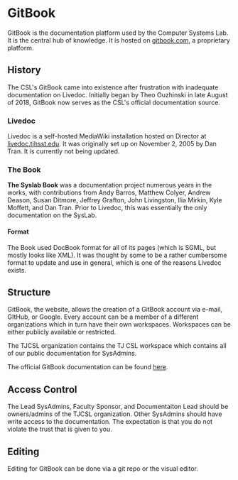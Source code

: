 # GitBook

GitBook is the documentation platform used by the Computer Systems Lab.  It is the central hub of knowledge.  It is hosted on [gitbook.com](https://gitbook.com), a proprietary platform.

## History

The CSL's GitBook came into existence after frustration with inadequate documentation on Livedoc.  Initially began by Theo Ouzhinski in late August of 2018, GitBook now serves as the CSL's official documentation source.  

### Livedoc

Livedoc is a self-hosted MediaWiki installation hosted on Director at [livedoc.tjhsst.edu](https://livedoc.tjhsst.edu).  It was originally set up on November 2, 2005 by Dan Tran.  It is currently not being updated.  

### The Book

**The Syslab Book** was a documentation project numerous years in the works, with contributions from Andy Barros, Matthew Colyer, Andrew Deason, Susan Ditmore, Jeffrey Grafton, John Livingston, Ilia Mirkin, Kyle Moffett, and Dan Tran. Prior to Livedoc, this was essentially the only documentation on the SysLab.

#### Format

The Book used DocBook format for all of its pages \(which is SGML, but mostly looks like XML\). It was thought by some to be a rather cumbersome format to update and use in general, which is one of the reasons Livedoc exists.

## Structure

GitBook, the website, allows the creation of a GitBook account via e-mail, GItHub, or Google.  Every account can be a member of a different organizations which in turn have their own workspaces.  Workspaces can be either publicly available or restricted.

The TJCSL organization contains the TJ CSL workspace which contains all of our public documentation for SysAdmins.

The official GitBook documentation can be found [here](https://docs.gitbook.com/).

## Access Control

The Lead SysAdmins, Faculty Sponsor, and Documentaiton Lead should be owners/admins of the TJCSL organization.  Other SysAdmins should have write access to the documentation.  The expectation is that you do not violate the trust that is given to you.

## Editing

Editing for GitBook can be done via a git repo or the visual editor.















### 

